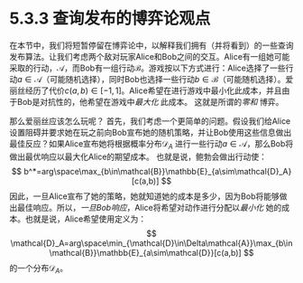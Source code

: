# 5.3.3 查询发布的博弈论观点

在本节中，我们将短暂停留在博弈论中，以解释我们拥有（并将看到）的一些查询发布算法。让我们考虑两个敌对玩家Alice和Bob之间的交互。Alice有一组她可能采取的行动，$\mathcal{A}$，而Bob有一组行动$\mathcal{B}$。游戏按以下方式进行：Alice选择了一些行动$a\in\mathcal{A}$（可能随机选择），同时Bob也选择一些行动$b\in\mathcal{B}$（可能随机选择）。爱丽丝经历了代价$c(a,b)\in[-1,1]$。Alice希望在进行游戏中最小化此成本，并且由于Bob是对抗性的，他希望在游戏中*最大化* 此成本。 这就是所谓的*零和* 博弈。

那么爱丽丝应该怎么玩呢？ 首先，我们考虑一个更简单的问题。假设我们给Alice设置阻碍并要求她在玩之前向Bob宣布她的随机策略，并让Bob使用这些信息做出最佳反应？如果Alice宣布她将根据概率分布$\mathcal{D}_A$ 进行一些行动$a\in\mathcal{A}$，那么Bob将做出最优响应以最大化Alice的期望成本。 也就是说，鲍勃会做出行动使：
$$
b^*=arg\space\max_{b\in\mathcal{B}}\mathbb{E}_{a\sim\mathcal{D}_A}[c(a,b)]
$$
因此，一旦Alice宣布了她的策略，她就知道她的成本是多少，因为Bob将能够做出最佳响应。所以，*一旦Bob响应*，Alice将希望对动作进行分配以*最小化* 她的成本。也就是说，Alice希望使用定义为：
$$
\mathcal{D}_A=arg\space\min_{\mathcal{D}\in\Delta\mathcal{A}}\max_{b\in\mathcal{B}}\mathbb{E}_{a\sim\mathcal{D}}[c(a,b)]
$$
的一个分布$\mathcal{D}_A$。

